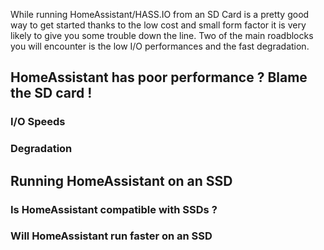 While running HomeAssistant/HASS.IO from an SD Card is a pretty good way to get started thanks to the low cost and small form factor it is very likely to give you some trouble down the line. Two of the main roadblocks you will encounter is the low I/O performances and the fast degradation. 

## HomeAssistant has poor performance ? Blame the SD card !

### I/O Speeds

### Degradation

## Running HomeAssistant on an SSD

### Is HomeAssistant compatible with SSDs ?

### Will HomeAssistant run faster on an SSD